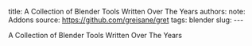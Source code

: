 title: A Collection of Blender Tools Written Over The Years
authors: 
note: Addons
source: https://github.com/greisane/gret
tags: blender
slug: ---

A Collection of Blender Tools Written Over The Years
